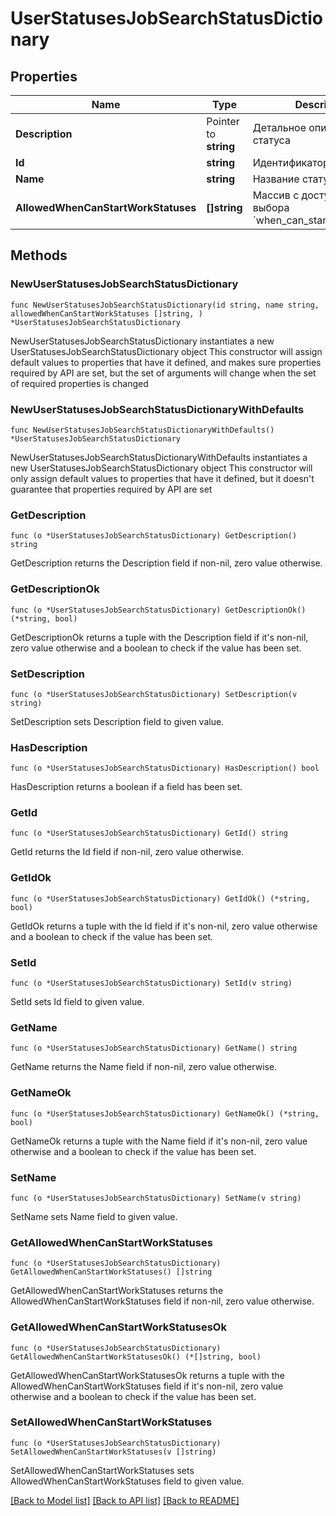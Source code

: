 # UserStatusesJobSearchStatusDictionary

## Properties

Name | Type | Description | Notes
------------ | ------------- | ------------- | -------------
**Description** | Pointer to **string** | Детальное описание статуса | [optional] 
**Id** | **string** | Идентификатор статуса | 
**Name** | **string** | Название статуса | 
**AllowedWhenCanStartWorkStatuses** | **[]string** | Массив с доступными для выбора &#x60;when_can_start_work_status&#x60; | 

## Methods

### NewUserStatusesJobSearchStatusDictionary

`func NewUserStatusesJobSearchStatusDictionary(id string, name string, allowedWhenCanStartWorkStatuses []string, ) *UserStatusesJobSearchStatusDictionary`

NewUserStatusesJobSearchStatusDictionary instantiates a new UserStatusesJobSearchStatusDictionary object
This constructor will assign default values to properties that have it defined,
and makes sure properties required by API are set, but the set of arguments
will change when the set of required properties is changed

### NewUserStatusesJobSearchStatusDictionaryWithDefaults

`func NewUserStatusesJobSearchStatusDictionaryWithDefaults() *UserStatusesJobSearchStatusDictionary`

NewUserStatusesJobSearchStatusDictionaryWithDefaults instantiates a new UserStatusesJobSearchStatusDictionary object
This constructor will only assign default values to properties that have it defined,
but it doesn't guarantee that properties required by API are set

### GetDescription

`func (o *UserStatusesJobSearchStatusDictionary) GetDescription() string`

GetDescription returns the Description field if non-nil, zero value otherwise.

### GetDescriptionOk

`func (o *UserStatusesJobSearchStatusDictionary) GetDescriptionOk() (*string, bool)`

GetDescriptionOk returns a tuple with the Description field if it's non-nil, zero value otherwise
and a boolean to check if the value has been set.

### SetDescription

`func (o *UserStatusesJobSearchStatusDictionary) SetDescription(v string)`

SetDescription sets Description field to given value.

### HasDescription

`func (o *UserStatusesJobSearchStatusDictionary) HasDescription() bool`

HasDescription returns a boolean if a field has been set.

### GetId

`func (o *UserStatusesJobSearchStatusDictionary) GetId() string`

GetId returns the Id field if non-nil, zero value otherwise.

### GetIdOk

`func (o *UserStatusesJobSearchStatusDictionary) GetIdOk() (*string, bool)`

GetIdOk returns a tuple with the Id field if it's non-nil, zero value otherwise
and a boolean to check if the value has been set.

### SetId

`func (o *UserStatusesJobSearchStatusDictionary) SetId(v string)`

SetId sets Id field to given value.


### GetName

`func (o *UserStatusesJobSearchStatusDictionary) GetName() string`

GetName returns the Name field if non-nil, zero value otherwise.

### GetNameOk

`func (o *UserStatusesJobSearchStatusDictionary) GetNameOk() (*string, bool)`

GetNameOk returns a tuple with the Name field if it's non-nil, zero value otherwise
and a boolean to check if the value has been set.

### SetName

`func (o *UserStatusesJobSearchStatusDictionary) SetName(v string)`

SetName sets Name field to given value.


### GetAllowedWhenCanStartWorkStatuses

`func (o *UserStatusesJobSearchStatusDictionary) GetAllowedWhenCanStartWorkStatuses() []string`

GetAllowedWhenCanStartWorkStatuses returns the AllowedWhenCanStartWorkStatuses field if non-nil, zero value otherwise.

### GetAllowedWhenCanStartWorkStatusesOk

`func (o *UserStatusesJobSearchStatusDictionary) GetAllowedWhenCanStartWorkStatusesOk() (*[]string, bool)`

GetAllowedWhenCanStartWorkStatusesOk returns a tuple with the AllowedWhenCanStartWorkStatuses field if it's non-nil, zero value otherwise
and a boolean to check if the value has been set.

### SetAllowedWhenCanStartWorkStatuses

`func (o *UserStatusesJobSearchStatusDictionary) SetAllowedWhenCanStartWorkStatuses(v []string)`

SetAllowedWhenCanStartWorkStatuses sets AllowedWhenCanStartWorkStatuses field to given value.



[[Back to Model list]](../README.md#documentation-for-models) [[Back to API list]](../README.md#documentation-for-api-endpoints) [[Back to README]](../README.md)


